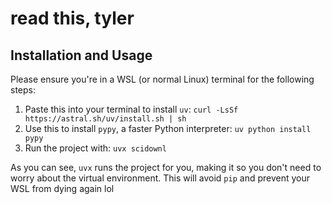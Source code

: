 # read this, tyler

## Installation and Usage

Please ensure you're in a WSL (or normal Linux) terminal for the following steps:

1. Paste this into your terminal to install `uv`: `curl -LsSf https://astral.sh/uv/install.sh | sh`
1. Use this to install `pypy`, a faster Python interpreter: `uv python install pypy`
1. Run the project with: `uvx scidownl`

As you can see, `uvx` runs the project for you, making it so you don't need to worry about the virtual environment. This will avoid `pip` and prevent your WSL from dying again lol
